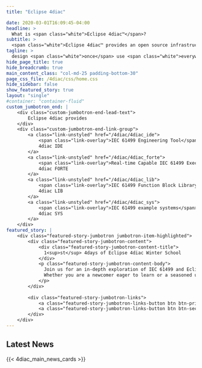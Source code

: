 ```yaml
---
title: "Eclipse 4diac"

date: 2020-03-01T16:09:45-04:00
headline: > 
  What is <span class="white">Eclipse 4diac™</span>?
subtitle: > 
  <span class="white">Eclipse 4diac™ provides an open source infrastructure for <br>distributed industrial process measurement and control systems <br>based on the IEC 61499 standard.</span>
tagline: >
  design <span class="white">once</span> use <span class="white">everywhere</span>
hide_page_title: true
hide_breadcrumb: true
main_content_class: "col-md-25 padding-bottom-30"
page_css_file: /4diac/css/home.css
hide_sidebar: false
show_featured_story: true
layout: "single"
#container: "container-fluid"
custom_jumbotron_end: |
    <div class="custom-jumbotron-end-lead-text">
        Eclipse 4diac provides
    </div>
    <div class="custom-jumbotron-end-link-group">
        <a class="link-unstyled" href="/4diac/4diac_ide">
            <span class="link-overlay">IEC 61499 Engineering Tool</span>
            4diac IDE
        </a>
        <a class="link-unstyled" href="/4diac/4diac_forte">
            <span class="link-overlay">Real-time Capable IEC 61499 Execution Environment</span>
            4diac FORTE
        </a>
        <a class="link-unstyled" href="/4diac/4diac_lib">
            <span class="link-overlay">IEC 61499 Function Block Library</span>
            4diac LIB
        </a>
        <a class="link-unstyled" href="/4diac/4diac_sys">
            <span class="link-overlay">IEC 61499 example systems</span>
            4diac SYS
        </a>
    </div>
featured_story: |
    <div class="featured-story-jumbotron jumbotron-item-highlighted">
        <div class="featured-story-jumbotron-content">
            <div class="featured-story-jumbotron-content-title">
              1<sup>st</sup> 4days of Eclipse 4diac Winter School
            </div>
            <p class="featured-story-jumbotron-content-body">
              Join us for an in-depth exploration of IEC 61499 and Eclipse 4diac. 
              Whether you are a newcomer eager to learn or a seasoned user looking to deepen your knowledge, this event is designed for every one of you.
            </p>
        </div>
    
        <div class="featured-story-jumbotron-links">
            <a class="featured-story-jumbotron-links-button btn btn-primary" href="./events/4diacwinterschool">Learn More</a>
            <a class="featured-story-jumbotron-links-button btn btn-secondary" href="https://conferences.jku.at/4d4d">Register Now!</a> -->
        </div>
    </div>
---
```


 
## Latest News
{{< 4diac_main_news_cards >}}
